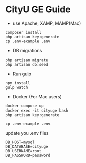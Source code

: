 # CityU GE Guide

* use Apache, XAMP, MAMP(Mac)
```
composer install
php artisan key:generate
cp .env-example .env
```

* DB migrations
```
php artisan migrate
php artisan db:seed
```

* Run gulp
```
npm install
gulp watch
```

* Docker (For Mac users)
```
docker-compose up
docker exec -it cityuge bash
php artisan key:generate

cp .env-example .env
```
update you .env files
```
DB_HOST=mysql
DB_DATABASE=cityuge
DB_USERNAME=root
DB_PASSWORD=password
```
